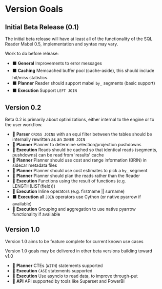# Version Goals

## Initial Beta Release (0.1)

The initial beta release will have at least all of the functionality of the SQL Reader Mabel 0.5, implementation and syntax may vary.

Work to do before release:

- ⬛ **General** Improvements to error messages
- ⬛ **Caching** Memcached buffer pool (cache-aside), this should include hit/miss statistics
- ⬛ **Planner** Reader should support mabel `by_` segments (basic support)
- ⬛ **Execution** Support `LEFT JOIN`

## Version 0.2

Beta 0.2 is primarily about optimizations, either internal to the engine or to the user workflow.

- 🔲 **Parser** `CROSS JOIN`s with an equi filter between the tables should be internally rewritten as an `INNER JOIN`
- 🔲 **Planner** Planner to determine selection/projection pushdowns
- 🔲 **Execution** Reads should be cached so that identical reads (segments, pushdowns) can be read from 'results' cache
- 🔲 **Planner** Planner should use cost and range information (BRIN) in sidecar metadata files 
- 🔲 **Planner** Planner should use cost estimates to pick a `by_` segment
- 🔲 **Planner** Planner should plan the reads rather than the Reader
- 🔲 **Execution** Functions using the result of functions (e.g. LENGTH(LIST(field)))
- 🔲 **Execution** Inline operators (e.g. firstname || surname)
- ⬛ **Execution** all `JOIN` operators use Cython (or native pyarrow if available)
- 🔲 **Execution** Grouping and aggregation to use native pyarrow functionality if available
 
## Version 1.0

Version 1.0 aims to be feature complete for current known use cases

Version 1.0 goals may be delivered in other beta versions building toward v1.0

- 🔲 **Planner** CTEs (`WITH`) statements supported
- 🔲 **Execution** `CASE` statements supported
- 🔲 **Execution** Use asyncio to read data, to improve through-put
- 🔲 **API** API supported by tools like Superset and PowerBI

